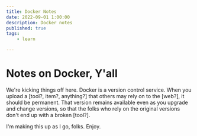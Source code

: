 ```yaml
---
title: Docker Notes
date: 2022-09-01 1:00:00
description: Docker notes
published: true
tags: 
    - learn

---
```

# Notes on Docker, Y'all
We're kicking things off here. Docker is a version control service. When you upload a [tool?, item?, anything?] that others may rely on to the [web?], it should be permanent. That version remains available even as you upgrade and change versions, so that the folks who rely on the original versions don't end up with a broken [tool?].

I'm making this up as I go, folks. Enjoy.
